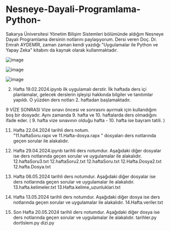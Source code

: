 # Nesneye-Dayali-Programlama-Python-
 Sakarya Üniversitesi Yönetim Bilişim Sistemleri bölümünde aldığım Nesneye Dayalı Programlama dersinin notlarını paylaşıyorum. Dersi veren Doç. Dr. Emrah AYDEMİR, zaman zaman kendi yazdığı "Uygulamalar ile Python ve Yapay Zeka" kitabını da kaynak olarak kullanmaktadır.

![image](https://github.com/M-Reyy/Nesneye-Dayali-Programlama-Python-/assets/55940636/d89b594e-b0ac-4755-b879-bf0f60d1255e)

![image](https://github.com/M-Reyy/Nesneye-Dayali-Programlama-Python-/assets/55940636/fe38aaac-718d-4788-ad74-5388224fe8d6)

![image](https://github.com/M-Reyy/Nesneye-Dayali-Programlama-Python-/assets/55940636/a8af486c-218d-4eb1-9059-b509a2c8b163)


2. Hafta 19.02.2024.ipynb ilk uygulamalı derstir. İlk haftada ders içi planlamalar, gelecek derslerin işleyişi hakkında bilgiler ve tanıtımlar yapıldı. O yüzden ders notları 2. haftadan başlamaktadır.

9 VİZE SONRASI
Vize sınavı öncesi ve sonrasını ayırmak için kullandığım boş bir dosyadır. Aynı zamanda 9. hafta ve 10. haftalarda ders olmadığını ifade eder. ( 9. hafta vize sınavının olduğu hafta - 10. hafta ise bayram tatili. )

11. Hafta 22.04.2024 tarihli ders notum.  
"11.haftaSoru.rapx ve 11.Hafta-dosya.rapx "  dosyaları ders notlarında geçen sorular ile alakalıdır. 

12. Hafta 29.04.2024.ipynb tarihli ders notumdur.  Aşağıdaki diğer dosyalar ise ders notlarında geçen sorular ve uygulamalar ile alakalıdır. 
12.haftaSoru3.txt
12.haftaSoru2.txt
12.haftaSoru.txt
12.Hafta.Dosya2.txt
12.hafta.Dosya.txt


13. Hafta 06.05.2024 tarihli ders notumdur. Aşağıdaki diğer dosyalar ise ders notlarında geçen sorular ve uygulamalar ile alakalıdır. 
13.hafta.kelimeler.txt
13.Hafta.kelime_uzunluklari.txt

14. Hafta 13.05.2024 tarihli ders notumdur. Aşağıdaki diğer dosya ise ders notlarında geçen sorular ve uygulamalar ile alakalıdır. 
14.Hafta.veriler.txt

15. Son Hafta 20.05.2024 tarihli ders notumdur. Aşağıdaki diğer dosya ise ders notlarında geçen sorular ve uygulamalar ile alakalıdır. 
tarihler.py
dortIslem.py
dizi.py


